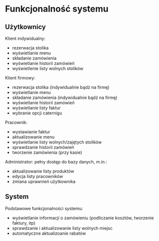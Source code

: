 # Funkcjonalność systemu

## Użytkownicy

Klient indywidualny:
* rezerwacja stolika
* wyświetlanie menu
* składanie zamówienia
* wyświetlanie historii zamówień
* wyświetlenie listy wolnych stolików

Klient firmowy:
* rezerwacja stolika (indywidualnie bądź na firmę)
* wyświetlanie menu
* składanie zamówienia (indywidualnie bądź na firmę)
* wyświetlanie historii zamówień
* wyświetlanie listy faktur
* wybranie opcji caternigu

Pracownik:
* wystawianie faktur
* aktualizowanie menu
* wyświetlanie listy wolnych/zajętych stolików
* sprawdzanie historii zamówień
* tworzenie zamówienia (przy kasie)

Administrator:
pełny dostęp do bazy danych, m.in.:
* aktualizowanie listy produktów
* edycja listy pracowników
* zmiana uprawnień użytkownika

## System

Podstawowe funkcjonalności systemu:
* wyświetlanie informacji o zamówieniu (podliczanie kosztów, tworzenie faktury, itp)
* sprawdzanie i aktualizowanie listy wolnych miejsc
* automatyczne aktualizoanie rabatów

